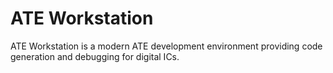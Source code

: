 # ATE Workstation
 ATE Workstation is a modern ATE development environment providing code generation and debugging for digital ICs.